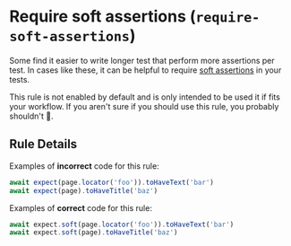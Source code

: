 # Require soft assertions (`require-soft-assertions`)

Some find it easier to write longer test that perform more assertions per test.
In cases like these, it can be helpful to require
[soft assertions](https://playwright.dev/docs/test-assertions#soft-assertions)
in your tests.

This rule is not enabled by default and is only intended to be used it if fits
your workflow. If you aren't sure if you should use this rule, you probably
shouldn't 🙂.

## Rule Details

Examples of **incorrect** code for this rule:

```javascript
await expect(page.locator('foo')).toHaveText('bar')
await expect(page).toHaveTitle('baz')
```

Examples of **correct** code for this rule:

```javascript
await expect.soft(page.locator('foo')).toHaveText('bar')
await expect.soft(page).toHaveTitle('baz')
```
